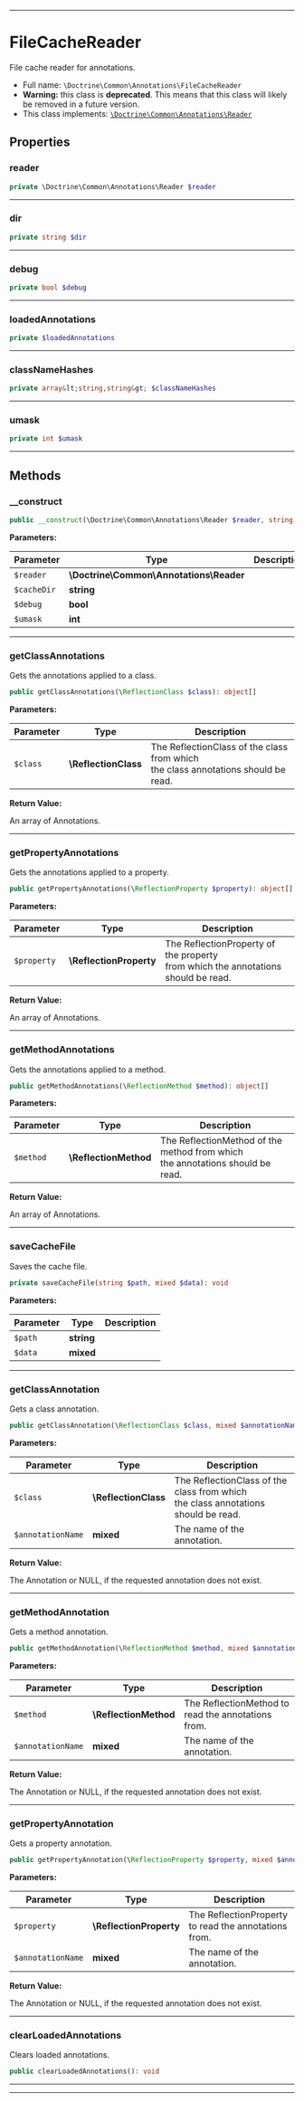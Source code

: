 ***

# FileCacheReader

File cache reader for annotations.

* Full name: `\Doctrine\Common\Annotations\FileCacheReader`
* **Warning:** this class is **deprecated**. This means that this class will likely be removed in a future version.
* This class implements:
  [`\Doctrine\Common\Annotations\Reader`](./Reader.md)

## Properties

### reader

```php
private \Doctrine\Common\Annotations\Reader $reader
```

***

### dir

```php
private string $dir
```

***

### debug

```php
private bool $debug
```

***

### loadedAnnotations

```php
private $loadedAnnotations
```

***

### classNameHashes

```php
private array&lt;string,string&gt; $classNameHashes
```

***

### umask

```php
private int $umask
```

***

## Methods

### __construct

```php
public __construct(\Doctrine\Common\Annotations\Reader $reader, string $cacheDir, bool $debug = false, int $umask = 02): mixed
```

**Parameters:**

| Parameter | Type | Description |
|-----------|------|-------------|
| `$reader` | **\Doctrine\Common\Annotations\Reader** |  |
| `$cacheDir` | **string** |  |
| `$debug` | **bool** |  |
| `$umask` | **int** |  |

***

### getClassAnnotations

Gets the annotations applied to a class.

```php
public getClassAnnotations(\ReflectionClass $class): object[]
```

**Parameters:**

| Parameter | Type | Description |
|-----------|------|-------------|
| `$class` | **\ReflectionClass** | The ReflectionClass of the class from which<br />the class annotations should be read. |

**Return Value:**

An array of Annotations.



***

### getPropertyAnnotations

Gets the annotations applied to a property.

```php
public getPropertyAnnotations(\ReflectionProperty $property): object[]
```

**Parameters:**

| Parameter | Type | Description |
|-----------|------|-------------|
| `$property` | **\ReflectionProperty** | The ReflectionProperty of the property<br />from which the annotations should be read. |

**Return Value:**

An array of Annotations.



***

### getMethodAnnotations

Gets the annotations applied to a method.

```php
public getMethodAnnotations(\ReflectionMethod $method): object[]
```

**Parameters:**

| Parameter | Type | Description |
|-----------|------|-------------|
| `$method` | **\ReflectionMethod** | The ReflectionMethod of the method from which<br />the annotations should be read. |

**Return Value:**

An array of Annotations.



***

### saveCacheFile

Saves the cache file.

```php
private saveCacheFile(string $path, mixed $data): void
```

**Parameters:**

| Parameter | Type | Description |
|-----------|------|-------------|
| `$path` | **string** |  |
| `$data` | **mixed** |  |

***

### getClassAnnotation

Gets a class annotation.

```php
public getClassAnnotation(\ReflectionClass $class, mixed $annotationName): \Doctrine\Common\Annotations\T|null
```

**Parameters:**

| Parameter | Type | Description |
|-----------|------|-------------|
| `$class` | **\ReflectionClass** | The ReflectionClass of the class from which<br />the class annotations should be read. |
| `$annotationName` | **mixed** | The name of the annotation. |

**Return Value:**

The Annotation or NULL, if the requested annotation does not exist.



***

### getMethodAnnotation

Gets a method annotation.

```php
public getMethodAnnotation(\ReflectionMethod $method, mixed $annotationName): \Doctrine\Common\Annotations\T|null
```

**Parameters:**

| Parameter | Type | Description |
|-----------|------|-------------|
| `$method` | **\ReflectionMethod** | The ReflectionMethod to read the annotations from. |
| `$annotationName` | **mixed** | The name of the annotation. |

**Return Value:**

The Annotation or NULL, if the requested annotation does not exist.



***

### getPropertyAnnotation

Gets a property annotation.

```php
public getPropertyAnnotation(\ReflectionProperty $property, mixed $annotationName): \Doctrine\Common\Annotations\T|null
```

**Parameters:**

| Parameter | Type | Description |
|-----------|------|-------------|
| `$property` | **\ReflectionProperty** | The ReflectionProperty to read the annotations from. |
| `$annotationName` | **mixed** | The name of the annotation. |

**Return Value:**

The Annotation or NULL, if the requested annotation does not exist.



***

### clearLoadedAnnotations

Clears loaded annotations.

```php
public clearLoadedAnnotations(): void
```

***


***

